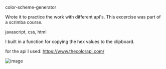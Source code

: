 color-scheme-generator


Wrote it to practice the work with different api's. This excercise was part of a scrimba course.  

javascript, css, html

I built in a function for copying the hex values to the clipboard. 

for the api I used:
https://www.thecolorapi.com/


![image](https://github.com/4balage4/color-scheme-generator/assets/115076678/bf205478-fef7-4799-9330-bf5fe25f4dce)
